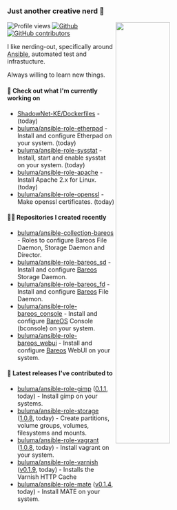 ### Just another creative nerd 👋


![Profile views](https://gpvc.arturio.dev/buluma) <a href="https://gitstats.me/buluma">
  <img align="right" src="https://github-readme-stats.vercel.app/api?username=buluma&theme=gotham&show_icons=true" width="50%"/>
</a>
[![Github](https://img.shields.io/badge/-buluma-black?style=flat&labelColor=black&logo=github&logoColor=white&include_all_commits=true&count_private=true)](https://gitstats.me/buluma)
[![GitHub contributors](https://img.shields.io/github/contributors/buluma/badges.svg)](https://GitHub.com/buluma/badges/graphs/contributors/)

I like nerding-out, specifically around [Ansible](https://github.com/ansible/ansible), automated test and infrastucture.

Always willing to learn new things.

#### 👷 Check out what I'm currently working on

- [ShadowNet-KE/Dockerfiles](https://github.com/ShadowNet-KE/Dockerfiles) -  (today)
- [buluma/ansible-role-etherpad](https://github.com/buluma/ansible-role-etherpad) - Install and configure Etherpad on your system. (today)
- [buluma/ansible-role-sysstat](https://github.com/buluma/ansible-role-sysstat) - Install, start and enable sysstat on your system. (today)
- [buluma/ansible-role-apache](https://github.com/buluma/ansible-role-apache) - Install Apache 2.x for Linux. (today)
- [buluma/ansible-role-openssl](https://github.com/buluma/ansible-role-openssl) - Make openssl certificates. (today)

#### 👨‍💻 Repositories I created recently

- [buluma/ansible-collection-bareos](https://github.com/buluma/ansible-collection-bareos) - Roles to configure Bareos File Daemon, Storage Daemon and Director.
- [buluma/ansible-role-bareos_sd](https://github.com/buluma/ansible-role-bareos_sd) - Install and configure [Bareos](https://www.bareos.com/) Storage Daemon.
- [buluma/ansible-role-bareos_fd](https://github.com/buluma/ansible-role-bareos_fd) - Install and configure [Bareos](https://www.bareos.com/) File Daemon.
- [buluma/ansible-role-bareos_console](https://github.com/buluma/ansible-role-bareos_console) - Install and configure [BareOS](https://www.bareos.com/) Console (bconsole) on your system.
- [buluma/ansible-role-bareos_webui](https://github.com/buluma/ansible-role-bareos_webui) - Install and configure [Bareos](https://www.bareos.com/) WebUI on your system.

#### 🚀 Latest releases I've contributed to

- [buluma/ansible-role-gimp](https://github.com/buluma/ansible-role-gimp) ([0.1.1](https://github.com/buluma/ansible-role-gimp/releases/tag/0.1.1), today) - Install gimp on your systems.
- [buluma/ansible-role-storage](https://github.com/buluma/ansible-role-storage) ([1.0.8](https://github.com/buluma/ansible-role-storage/releases/tag/1.0.8), today) - Create partitions, volume groups, volumes, filesystems and mounts.
- [buluma/ansible-role-vagrant](https://github.com/buluma/ansible-role-vagrant) ([1.0.8](https://github.com/buluma/ansible-role-vagrant/releases/tag/1.0.8), today) - Install vagrant on your system.
- [buluma/ansible-role-varnish](https://github.com/buluma/ansible-role-varnish) ([v0.1.9](https://github.com/buluma/ansible-role-varnish/releases/tag/v0.1.9), today) - Installs the Varnish HTTP Cache
- [buluma/ansible-role-mate](https://github.com/buluma/ansible-role-mate) ([v0.1.4](https://github.com/buluma/ansible-role-mate/releases/tag/v0.1.4), today) - Install MATE on your system.


